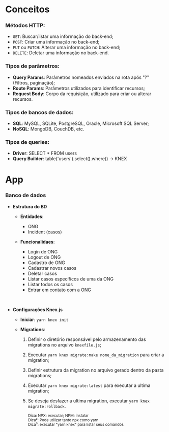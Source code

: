 # Conceitos

### Métodos HTTP:

- `GET`: Buscar/listar uma informação do back-end;
- `POST`: Criar uma informação no back-end;
- `PUT` ou `PATCH`: Alterar uma informação no back-end;
- `DELETE`: Deletar uma informação no back-end.

### Tipos de parâmetros:

- **Query Params**: Parâmetros nomeados enviados na rota após "?" (Filtros, paginação);
- **Route Params**: Parâmetros utilizados para identificar recursos;
- **Request Body**: Corpo da requisição, utilizado para criar ou alterar recursos.

### Tipos de bancos de dados:

- **SQL**: MySQL, SQLite, PostgreSQL, Oracle, Microsoft SQL Server;
- **NoSQL**: MongoDB, CouchDB, etc.

### Tipos de queries:

- **Driver**: SELECT \* FROM users
- **Query Builder**: table('users').select().where() -> KNEX

# App

### Banco de dados

- **Estrutura do BD**

  - **Entidades**:

    - ONG
    - Incident (casos)

  - **Funcionalidaes**:

    - Login de ONG
    - Logout de ONG
    - Cadastro de ONG
    - Cadastrar novos casos
    - Deletar casos
    - Listar casos específicos de uma da ONG
    - Listar todos os casos
    - Entrar em contato com a ONG

</br>

- **Configurações Knex.js**

  - **Iniciar**: `yarn knex init`
  - **Migrations**:

    1. Definir o diretório responsável pelo armazenamento das migrations no arquivo `knexfile.js`;
    2. Executar `yarn knex migrate:make nome_da_migration` para criar a migration;
    3. Definir estrutura da migration no arquivo gerado dentro da pasta migrations;
    4. Executar `yarn knex migrate:latest` para executar a ultima migration;
    5. Se deseja desfazer a ultima migration, executar `yarn knex migrate:rollback`. <br/>

       <sup>Dica: NPX: executar; NPM: instalar</sup><br/>
       <sup>Dica²: Pode utilizar tanto npx como yarn</sup><br/>
       <sup>Dica³: executar "yarn knex" para listar seus comandos</sup><br/>

